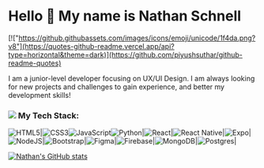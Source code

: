 # Hello 👋 My name is Nathan Schnell

                                                                        
[!["https://github.githubassets.com/images/icons/emoji/unicode/1f4da.png?v8"](https://quotes-github-readme.vercel.app/api?type=horizontal&theme=dark)](https://github.com/piyushsuthar/github-readme-quotes)

I am a junior-level developer focusing on UX/UI Design. I am always looking for new projects and challenges to gain experience, and better my development skills!

### ![](https://github.githubassets.com/images/icons/emoji/unicode/1f4bb.png?v8) My Tech Stack:
![HTML5](https://img.shields.io/badge/html5-%23E34F26.svg?style=for-the-badge&logo=html5&logoColor=white)|![CSS3](https://img.shields.io/badge/css3-%231572B6.svg?style=for-the-badge&logo=css3&logoColor=white)![JavaScript](https://img.shields.io/badge/javascript-%23323330.svg?style=for-the-badge&logo=javascript&logoColor=%23F7DF1E)![Python](https://img.shields.io/badge/python-3670A0?style=for-the-badge&logo=python&logoColor=ffdd54)|![React](https://img.shields.io/badge/react-%2320232a.svg?style=for-the-badge&logo=react&logoColor=%2361DAFB)|![React Native](https://img.shields.io/badge/react_native-%2320232a.svg?style=for-the-badge&logo=react&logoColor=%2361DAFB)|![Expo](https://img.shields.io/badge/expo-1C1E24?style=for-the-badge&logo=expo&logoColor=#D04A37)|![NodeJS](https://img.shields.io/badge/node.js-6DA55F?style=for-the-badge&logo=node.js&logoColor=white)|![Bootstrap](https://img.shields.io/badge/bootstrap-%238511FA.svg?style=for-the-badge&logo=bootstrap&logoColor=white)|![Figma](https://img.shields.io/badge/figma-%23F24E1E.svg?style=for-the-badge&logo=figma&logoColor=white)|![Firebase](https://img.shields.io/badge/firebase-a08021?style=for-the-badge&logo=firebase&logoColor=ffcd34)|![MongoDB](https://img.shields.io/badge/MongoDB-%234ea94b.svg?style=for-the-badge&logo=mongodb&logoColor=white)|![Postgres](https://img.shields.io/badge/postgres-%23316192.svg?style=for-the-badge&logo=postgresql&logoColor=white)|

[![Nathan's GitHub stats](https://github-readme-stats.vercel.app/api?username=NathanSchnell)](https://github.com/NathanSchnell/github-readme-stats)
<!--
**NathanSchnell/NathanSchnell** is a ✨ _special_ ✨ repository because its `README.md` (this file) appears on your GitHub profile.

Here are some ideas to get you started:

- 🔭 I’m currently working on ...
- 🌱 I’m currently learning ...
- 👯 I’m looking to collaborate on ...
- 🤔 I’m looking for help with ...
- 💬 Ask me about ...
- 📫 How to reach me: ...
- 😄 Pronouns: ...
- ⚡ Fun fact: ...
-->
